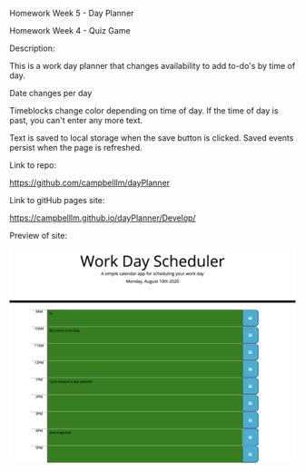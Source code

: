 Homework Week 5 - Day Planner

Homework Week 4 - Quiz Game

Description:

This is a work day planner that changes availability to add to-do's by time of day. 

Date changes per day

Timeblocks change color depending on time of day. If the time of day is past, you can't enter any more text. 

Text is saved to local storage when the save button is clicked. Saved events persist when the page is refreshed.

Link to repo:

https://github.com/campbelllm/dayPlanner

Link to gitHub pages site:

https://campbelllm.github.io/dayPlanner/Develop/

Preview of site:

![day planner](./assets/projectScreenShot.png)

